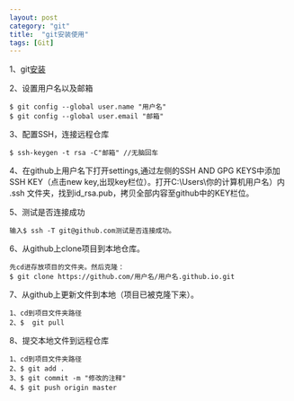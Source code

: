 ```yaml
---
layout: post
category: "git"
title:  "git安装使用"
tags: [Git]
---
```

1、git[安装](https://git-for-windows.github.io/)  

2、设置用户名以及邮箱  

    $ git config --global user.name "用户名" 
    $ git config --global user.email "邮箱"
<!-- more -->
3、配置SSH，连接远程仓库  

    $ ssh-keygen -t rsa -C"邮箱" //无脑回车

4、在github上用户名下打开settings,通过左侧的SSH AND GPG KEYS中添加SSH KEY（点击new key,出现key栏位）。打开C:\Users\你的计算机用户名）内 .ssh 文件夹，找到id_rsa.pub，拷贝全部内容至github中的KEY栏位。


5、测试是否连接成功  

    输入$ ssh -T git@github.com测试是否连接成功。  

6、从github上clone项目到本地仓库。  

    先cd进存放项目的文件夹。然后克隆：
    $ git clone https://github.com/用户名/用户名.github.io.git 

7、从github上更新文件到本地（项目已被克隆下来）。
	
    1、cd到项目文件夹路径
    2、$  git pull

8、提交本地文件到远程仓库

    1、cd到项目文件夹路径
    2、$ git add .
    3、$ git commit -m "修改的注释"
    4、$ git push origin master   











